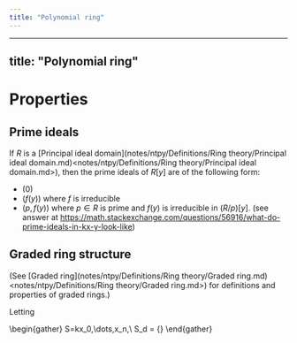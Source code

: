 ```yaml
---
title: "Polynomial ring"
---
```


---
title: "Polynomial ring"
---

# Properties
## Prime ideals
If $R$ is a [Principal ideal domain](notes/ntpy/Definitions/Ring theory/Principal ideal domain.md)<notes/ntpy/Definitions/Ring theory/Principal ideal domain.md>), then the prime ideals of $R[y]$ are of the following form:
- $(0)$
- $(f(y))$ where $f$ is irreducible
- $(p,f(y))$ where $p\in R$ is prime and $f(y)$ is irreducible in $(R/p)[y]$.
(see answer at https://math.stackexchange.com/questions/56916/what-do-prime-ideals-in-kx-y-look-like)
## Graded ring structure
(See [Graded ring](notes/ntpy/Definitions/Ring theory/Graded ring.md)<notes/ntpy/Definitions/Ring theory/Graded ring.md>) for definitions and properties of graded rings.)

Letting

\begin{gather}
S=kx_0,\dots,x_n[](<>),\\
S_d = \{\}
\end{gather}

